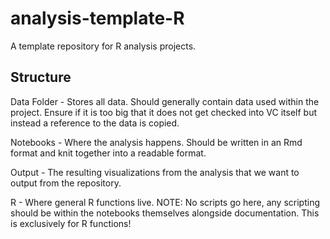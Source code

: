 # analysis-template-R

A template repository for R analysis projects.

## Structure

Data Folder - Stores all data. Should generally contain data used within the project. Ensure if it is too big that it does not get checked into VC itself but instead a reference to the data is copied.

Notebooks - Where the analysis happens. Should be written in an Rmd format and knit together into a readable format.

Output - The resulting visualizations from the analysis that we want to output from the repository.

R - Where general R functions live. NOTE: No scripts go here, any scripting should be within the notebooks themselves alongside documentation. This is exclusively for R functions!
